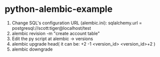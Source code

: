 # python-alembic-example

1. Change SQL's configuration URL (alembic.ini):
sqlalchemy.url = postgresql://scott:tiger@localhost/test
2. alembic revision -m "create account table"
3. Edit the py script at alembic -> versions
4. alembic upgrade head(
    it can be:
        +2
        -1
        <version_id>
        <version_id>+2
)
5. alembic downgrade